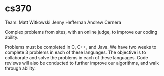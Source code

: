 cs370
=====
Team:
Matt Witkowski
Jenny Heffernan
Andrew Cernera

Complex problems from sites, with an online judge, to improve our coding ability.

Problems must be completed in C, C++, and Java. We have two weeks to complete 3 problems in each of these languages. The objective is to collaborate and solve the problems in each of these languages. Code reviews will also be conducted to further improve our algorithms, and walk through ability.
